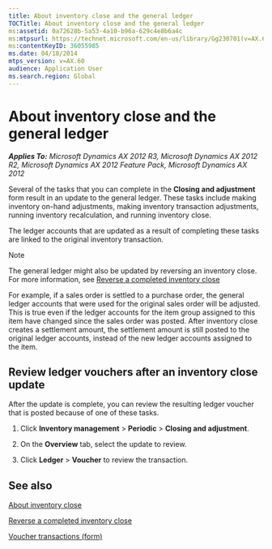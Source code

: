 ```yaml
---
title: About inventory close and the general ledger
TOCTitle: About inventory close and the general ledger
ms:assetid: 0a72628b-5a53-4a10-b96a-629c4e8b6a4c
ms:mtpsurl: https://technet.microsoft.com/en-us/library/Gg230701(v=AX.60)
ms:contentKeyID: 36055985
ms.date: 04/18/2014
mtps_version: v=AX.60
audience: Application User
ms.search.region: Global
---
```


# About inventory close and the general ledger 


_**Applies To:** Microsoft Dynamics AX 2012 R3, Microsoft Dynamics AX 2012 R2, Microsoft Dynamics AX 2012 Feature Pack, Microsoft Dynamics AX 2012_

Several of the tasks that you can complete in the **Closing and adjustment** form result in an update to the general ledger. These tasks include making inventory on-hand adjustments, making inventory transaction adjustments, running inventory recalculation, and running inventory close.

The ledger accounts that are updated as a result of completing these tasks are linked to the original inventory transaction.


> [!NOTE]
> <P>The general ledger might also be updated by reversing an inventory close. For more information, see <A href="reverse-a-completed-inventory-close.md">Reverse a completed inventory close</A></P>



For example, if a sales order is settled to a purchase order, the general ledger accounts that were used for the original sales order will be adjusted. This is true even if the ledger accounts for the item group assigned to this item have changed since the sales order was posted. After inventory close creates a settlement amount, the settlement amount is still posted to the original ledger accounts, instead of the new ledger accounts assigned to the item.

## Review ledger vouchers after an inventory close update

After the update is complete, you can review the resulting ledger voucher that is posted because of one of these tasks.

1.  Click **Inventory management** \> **Periodic** \> **Closing and adjustment**.

2.  On the **Overview** tab, select the update to review.

3.  Click **Ledger** \> **Voucher** to review the transaction.

## See also

[About inventory close](about-inventory-close.md)

[Reverse a completed inventory close](reverse-a-completed-inventory-close.md)

[Voucher transactions (form)](https://technet.microsoft.com/en-us/library/aa583215\(v=ax.60\))

  



